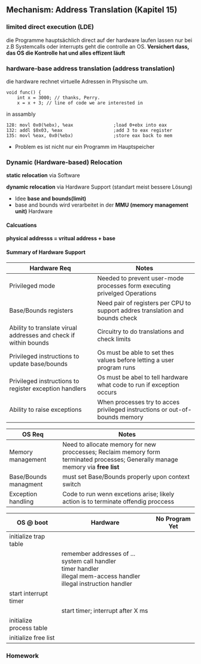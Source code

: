 ## Mechanism: Address Translation (Kapitel 15)

### limited direct execution (LDE)

die Programme hauptsächlich direct auf der hardware laufen lassen nur bei z.B Systemcalls oder 
interrupts geht die controlle an OS.
**Versichert dass, das OS die Kontrolle hat und alles effizent läuft**

### hardware-base address translation (address translation)

die hardware rechnet virtuelle Adressen in Physische um.

```
void func() {
    int x = 3000; // thanks, Perry.
    x = x + 3; // line of code we are interested in
```
in assambly

```
128: movl 0x0(%ebx), %eax               ;load 0+ebx into eax
132: addl $0x03, %eax                   ;add 3 to eax register
135: movl %eax, 0x0(%ebx)               ;store eax back to mem
```

- Problem es ist nicht nur ein Programm im Hauptspeicher

### Dynamic (Hardware-based) Relocation

**static relocation** via Software

**dynamic relocation** via Hardware Support (standart meist bessere Lösung)

- Idee **base and bounds(limit)**
- base and bounds wird verarbeitet in der **MMU (memory management unit)** Hardware

#### Calcuations

**physical addresss = vritual address + base**

#### Summary of Hardware Support

| Hardware Req                                                     | Notes                                                                        |
|------------------------------------------------------------------|------------------------------------------------------------------------------|
| Privileged mode                                                  | Needed to prevent user-mode processes form executing privelged Operations    |
| Base/Bounds registers                                            | Need pair of registers per CPU to support addres translation and bounds check|
| Ability to translate virual addresses and check if within bounds | Circuitry to do translations and check limits                                |
| Privileged instructions to update base/bounds                    | Os must be able to set thes values before letting a user program runs        |
| Privileged instructions to register exception handlers           | Os must be abel to tell hardware what code to run if exception occurs        |
| Ability to raise exceptions                                      | When processes try to acces privileged instructions or out-of-bounds memory  |

| OS Req                | Notes                                                                                                                          |
|-----------------------|--------------------------------------------------------------------------------------------------------------------------------|
| Memory management     | Need to allocate memory for new proccesses; Reclaim memory form terminated processes; Generally manage memory via **free list**|
| Base/Bounds managment | must set Base/Bounds properly upon context switch                                                                             |
| Exception handling    | Code to run wenn excetions arise; likely action is to terminate offendig proccess                                              |

| OS @ boot               | Hardware                                                                                                                             | No Program Yet |
|-------------------------|--------------------------------------------------------------------------------------------------------------------------------------|----------------|
| initialize trap table   |                                                                                                                                      |                |
|                         | remember  addresses of ... system call handler<br/> timer handler <br/> illegal mem-access handler <br/> illegal instruction handler |                |
| start interrupt timer   |                                                                                                                                      |                |
|                         | start timer; interrupt after X ms                                                                                                    |                |
| initialize process table|                                                                                                                                      |                |
| initialize free list    |                                                                                                                                      |                |

 ### Homework




